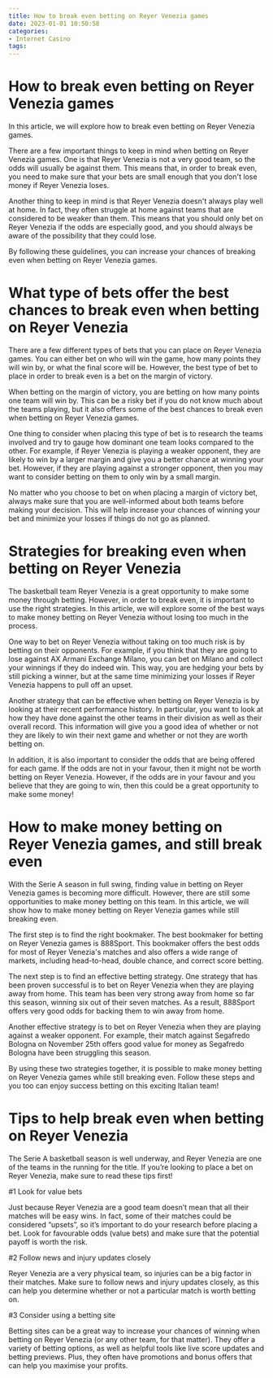 ```yaml
---
title: How to break even betting on Reyer Venezia games 
date: 2023-01-01 10:50:58
categories:
- Internet Casino
tags:
---
```



#  How to break even betting on Reyer Venezia games 

In this article, we will explore how to break even betting on Reyer Venezia games.

There are a few important things to keep in mind when betting on Reyer Venezia games. One is that Reyer Venezia is not a very good team, so the odds will usually be against them. This means that, in order to break even, you need to make sure that your bets are small enough that you don't lose money if Reyer Venezia loses.

Another thing to keep in mind is that Reyer Venezia doesn't always play well at home. In fact, they often struggle at home against teams that are considered to be weaker than them. This means that you should only bet on Reyer Venezia if the odds are especially good, and you should always be aware of the possibility that they could lose.

By following these guidelines, you can increase your chances of breaking even when betting on Reyer Venezia games.

#  What type of bets offer the best chances to break even when betting on Reyer Venezia 



There are a few different types of bets that you can place on Reyer Venezia games. You can either bet on who will win the game, how many points they will win by, or what the final score will be. However, the best type of bet to place in order to break even is a bet on the margin of victory. 

When betting on the margin of victory, you are betting on how many points one team will win by. This can be a risky bet if you do not know much about the teams playing, but it also offers some of the best chances to break even when betting on Reyer Venezia games. 

One thing to consider when placing this type of bet is to research the teams involved and try to gauge how dominant one team looks compared to the other. For example, if Reyer Venezia is playing a weaker opponent, they are likely to win by a larger margin and give you a better chance at winning your bet. However, if they are playing against a stronger opponent, then you may want to consider betting on them to only win by a small margin. 

No matter who you choose to bet on when placing a margin of victory bet, always make sure that you are well-informed about both teams before making your decision. This will help increase your chances of winning your bet and minimize your losses if things do not go as planned.

#  Strategies for breaking even when betting on Reyer Venezia 

The basketball team Reyer Venezia is a great opportunity to make some money through betting. However, in order to break even, it is important to use the right strategies. In this article, we will explore some of the best ways to make money betting on Reyer Venezia without losing too much in the process.

One way to bet on Reyer Venezia without taking on too much risk is by betting on their opponents. For example, if you think that they are going to lose against AX Armani Exchange Milano, you can bet on Milano and collect your winnings if they do indeed win. This way, you are hedging your bets by still picking a winner, but at the same time minimizing your losses if Reyer Venezia happens to pull off an upset.

Another strategy that can be effective when betting on Reyer Venezia is by looking at their recent performance history. In particular, you want to look at how they have done against the other teams in their division as well as their overall record. This information will give you a good idea of whether or not they are likely to win their next game and whether or not they are worth betting on.

In addition, it is also important to consider the odds that are being offered for each game. If the odds are not in your favour, then it might not be worth betting on Reyer Venezia. However, if the odds are in your favour and you believe that they are going to win, then this could be a great opportunity to make some money!

#  How to make money betting on Reyer Venezia games, and still break even 

With the Serie A season in full swing, finding value in betting on Reyer Venezia games is becoming more difficult. However, there are still some opportunities to make money betting on this team. In this article, we will show how to make money betting on Reyer Venezia games while still breaking even.

The first step is to find the right bookmaker. The best bookmaker for betting on Reyer Venezia games is 888Sport. This bookmaker offers the best odds for most of Reyer Venezia's matches and also offers a wide range of markets, including head-to-head, double chance, and correct score betting.

The next step is to find an effective betting strategy. One strategy that has been proven successful is to bet on Reyer Venezia when they are playing away from home. This team has been very strong away from home so far this season, winning six out of their seven matches. As a result, 888Sport offers very good odds for backing them to win away from home.

Another effective strategy is to bet on Reyer Venezia when they are playing against a weaker opponent. For example, their match against Segafredo Bologna on November 25th offers good value for money as Segafredo Bologna have been struggling this season.

By using these two strategies together, it is possible to make money betting on Reyer Venezia games while still breaking even. Follow these steps and you too can enjoy success betting on this exciting Italian team!

#  Tips to help break even when betting on Reyer Venezia

The Serie A basketball season is well underway, and Reyer Venezia are one of the teams in the running for the title. If you’re looking to place a bet on Reyer Venezia, make sure to read these tips first!

#1 Look for value bets

Just because Reyer Venezia are a good team doesn’t mean that all their matches will be easy wins. In fact, some of their matches could be considered “upsets”, so it’s important to do your research before placing a bet. Look for favourable odds (value bets) and make sure that the potential payoff is worth the risk.

#2 Follow news and injury updates closely

Reyer Venezia are a very physical team, so injuries can be a big factor in their matches. Make sure to follow news and injury updates closely, as this can help you determine whether or not a particular match is worth betting on.

#3 Consider using a betting site

Betting sites can be a great way to increase your chances of winning when betting on Reyer Venezia (or any other team, for that matter). They offer a variety of betting options, as well as helpful tools like live score updates and betting previews. Plus, they often have promotions and bonus offers that can help you maximise your profits.